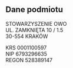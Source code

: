## Dane podmiotu

STOWARZYSZENIE OWO  
UL. ZAMKNIĘTA 10 / 1.5  
30-554 KRAKÓW  

KRS 0001100597  
NIP 6793296635  
REGON 528389147  

